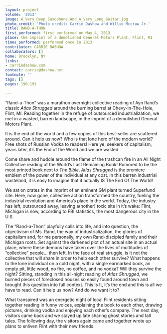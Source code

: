 ```yaml
---
layout: project
volume: '2013'
image: A_Very_Deep_Saxophone_And_A_Very_Long_Guitar.jpg
photo_credit: 'Photo credit: Carrie Dashow and Willie Mccraw Jr.'
title: RAND-A-THON
first_performed: first performed on May 4, 2013
place: the imprint of a demolished General Motors Plant, Flint, MI
times_performed: performed once in 2013
contributor: CARRIE DASHOW
collaborators: []
home: Brooklyn, NY
links:
- carriedashow.com
contact: carrie@dashow.net
footnote: ''
tags: []
pages: 190-191

---
```


“Rand-a-Thon” was a marathon overnight collective reading of Ayn Rand’s classic _Atlas Shrugged_ around the burning barrel at Chevy-in-The-Hole, Flint, MI. Reading together in the refuge of outsourced industrialization, we met in a wasted, barren landscape, in the imprint of a demolished General Motors Plant.

It is the end of the world and a few copies of this best-seller are scattered around. Can it help us now? Who is that lone hero of the modern world? Free shots of Russian Vodka to readers! Here ye, seekers of capitalism, years later, it’s the End of the World and we are wasted.

Come share and huddle around the flame of the trashcan fire in an All Night Collective reading of the World’s Last Remaining Book! Rumored to be the most printed book next to _The Bible_, _Atlas Shrugged_ is the premiere emblem of the power of the individual at any cost. In this barren industrial wasteland, it is easy to imagine that it actually IS The End Of The World!

We sat on crates in the imprint of an eminent GM plant turned Superfund site. Here, now gone, collective action transformed the country, fueling the industrial revolution and America’s place in the world. Today, the industry has left, outsourced away, leaving a(nother) toxic site in it’s wake: Flint, Michigan is now, according to FBI statistics, the most dangerous city in the U.S.

The “Rand-a-Thon” playfully calls into life, and into question, the objectivism of Ms. Rand, the way of industrialization, the glories of capitalism and, for me personally, my own Rand-discipled family and their Michigan roots. Set against the darkened plot of an actual site in an actual place, where these demons have taken over the lives of multitudes of “collective” people… then left. In the face of real struggle, is it not the collective that will share in order to help each other survive? What happens to the lone individual on a cold night, with a single earmarked book, an empty pit, little wood, no fire, no coffee, and no vodka? Will they survive the night? Sitting, standing in this all-night reading of _Atlas Shrugged_, we burned pieces of foreclosed houses so easily found around town and brought this question into full context. This Is It, it’s the end and this is all we have to read. Can it help us now? And do we want it to?

What transpired was an energetic night of local Flint residents sitting together reading in funny voices, explaining the book to each other, drawing pictures, drinking vodka and enjoying each other’s company. The next day, visitors came back and we stayed up late sharing ghost stories and tall tales. The following day, the visitors again came and together wrote up plans to enliven Flint with their new friends.
